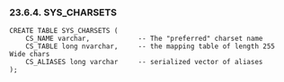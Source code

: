 <div>

<div>

<div>

<div>

### 23.6.4. SYS_CHARSETS

</div>

</div>

</div>

``` programlisting
CREATE TABLE SYS_CHARSETS (
    CS_NAME varchar,            -- The "preferred" charset name
    CS_TABLE long nvarchar,     -- the mapping table of length 255 Wide chars
    CS_ALIASES long varchar     -- serialized vector of aliases
);
```

</div>
